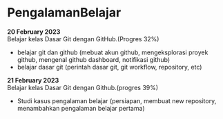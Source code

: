 # PengalamanBelajar

**20 February 2023**  
Belajar kelas Dasar Git dengan GitHub.(Progres 32%)  
  * belajar git dan github (mebuat akun github, mengeksplorasi proyek github, mengenal github dashboard, notifikasi github)  
  * belajar dasar git (perintah dasar git, git workflow, repository, etc)  

**21 February 2023**  
Belajar kelas Dasar Git dengan Github.(progres 39%)
  * Studi kasus pengalaman belajar (persiapan, membuat new repository, menambahkan pengalaman belajar pertama)
